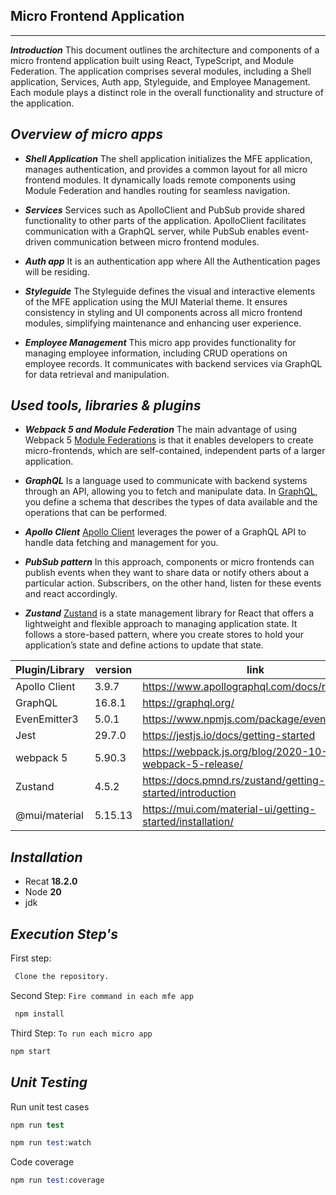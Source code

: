 ## Micro Frontend Application

---

**_Introduction_**
This document outlines the architecture and components of a micro frontend application built using React, TypeScript, and Module Federation. The application comprises several modules, including a Shell application, Services, Auth app, Styleguide, and Employee Management. Each module plays a distinct role in the overall functionality and structure of the application.

## _Overview of micro apps_

- **_Shell Application_**
  The shell application initializes the MFE application, manages authentication, and provides a common layout for all micro frontend modules. It dynamically loads remote components using Module Federation and handles routing for seamless navigation.

- **_Services_**
  Services such as ApolloClient and PubSub provide shared functionality to other parts of the application. ApolloClient facilitates communication with a GraphQL server, while PubSub enables event-driven communication between micro frontend modules.

- **_Auth app_**
  It is an authentication app where All the Authentication pages will be residing.

- **_Styleguide_**
  The Styleguide defines the visual and interactive elements of the MFE application using the MUI Material theme. It ensures consistency in styling and UI components across all micro frontend modules, simplifying maintenance and enhancing user experience.

- **_Employee Management_**
  This micro app provides functionality for managing employee information, including CRUD operations on employee records. It communicates with backend services via GraphQL for data retrieval and manipulation.

## _Used tools, libraries & plugins_

- **_Webpack 5 and Module Federation_**
  The main advantage of using Webpack 5 [Module Federations](https://webpack.js.org/concepts/module-federation/) is that it enables developers to create micro-frontends, which are self-contained, independent parts of a larger application.

- **_GraphQL_**
  Is a language used to communicate with backend systems through an API, allowing you to fetch and manipulate data. In [GraphQL](https://graphql.org/), you define a schema that describes the types of data available and the operations that can be performed.

- **_Apollo Client_**
  [Apollo Client](https://www.apollographql.com/docs/react/) leverages the power of a GraphQL API to handle data fetching and management for you.

- **_PubSub pattern_**
  In this approach, components or micro frontends can publish events when they want to share data or notify others about a particular action. Subscribers, on the other hand, listen for these events and react accordingly.

- **_Zustand_**
  [Zustand](https://docs.pmnd.rs/zustand/getting-started/introduction) is a state management library for React that offers a lightweight and flexible approach to managing application state. It follows a store-based pattern, where you create stores to hold your application’s state and define actions to update that state.

| Plugin/Library | version | link                                                      |
| -------------- | ------- | --------------------------------------------------------- |
| Apollo Client  | 3.9.7   | https://www.apollographql.com/docs/react/                 |
| GraphQL        | 16.8.1  | https://graphql.org/                                      |
| EvenEmitter3   | 5.0.1   | https://www.npmjs.com/package/eventemitter3               |
| Jest           | 29.7.0  | https://jestjs.io/docs/getting-started                    |
| webpack 5      | 5.90.3  | https://webpack.js.org/blog/2020-10-10-webpack-5-release/ |
| Zustand        | 4.5.2   | https://docs.pmnd.rs/zustand/getting-started/introduction |
| @mui/material  | 5.15.13 | https://mui.com/material-ui/getting-started/installation/ |

## _Installation_

- Recat **18.2.0**
- Node **20**
- jdk

## _Execution Step's_

First step:

```s
 Clone the repository.
```

Second Step: `Fire command in each mfe app`

```s
 npm install
```

Third Step: `To run each micro app`

```s
npm start
```

## _Unit Testing_

Run unit test cases

```s
npm run test
```

```s
npm run test:watch
```

Code coverage

```s
npm run test:coverage
```
